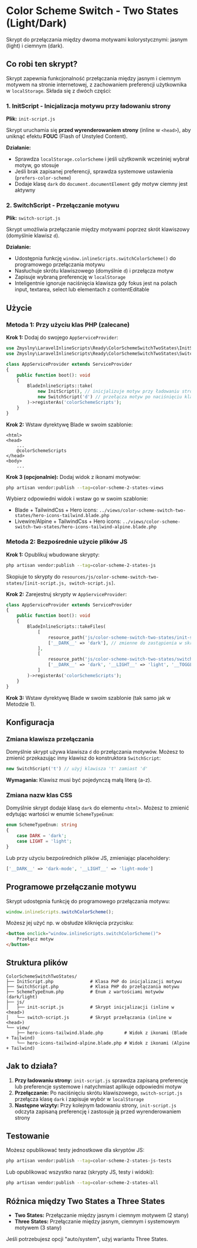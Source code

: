 # Color Scheme Switch - Two States (Light/Dark)

Skrypt do przełączania między dwoma motywami kolorystycznymi: jasnym (light) i ciemnym (dark).

## Co robi ten skrypt?

Skrypt zapewnia funkcjonalność przełączania między jasnym i ciemnym motywem na stronie internetowej, z zachowaniem preferencji użytkownika w `localStorage`. Składa się z dwóch części:

### 1. InitScript - Inicjalizacja motywu przy ładowaniu strony

**Plik:** `init-script.js`

Skrypt uruchamia się **przed wyrenderowaniem strony** (inline w `<head>`), aby uniknąć efektu **FOUC** (Flash of Unstyled Content).

**Działanie:**
- Sprawdza `localStorage.colorScheme` i jeśli użytkownik wcześniej wybrał motyw, go stosuje
- Jeśli brak zapisanej preferencji, sprawdza systemowe ustawienia (`prefers-color-scheme`)
- Dodaje klasę `dark` do `document.documentElement` gdy motyw ciemny jest aktywny

### 2. SwitchScript - Przełączanie motywu

**Plik:** `switch-script.js`

Skrypt umożliwia przełączanie między motywami poprzez skrót klawiszowy (domyślnie klawisz `d`).

**Działanie:**
- Udostępnia funkcję `window.inlineScripts.switchColorScheme()` do programowego przełączania motywu
- Nasłuchuje skrótu klawiszowego (domyślnie `d`) i przełącza motyw
- Zapisuje wybraną preferencję w `localStorage`
- Inteligentnie ignoruje naciśnięcia klawisza gdy fokus jest na polach input, textarea, select lub elementach z contentEditable

## Użycie

### Metoda 1: Przy użyciu klas PHP (zalecane)

**Krok 1:** Dodaj do swojego `AppServiceProvider`:

```php
use Zmyslny\LaravelInlineScripts\Ready\ColorSchemeSwitchTwoStates\InitScript;
use Zmyslny\LaravelInlineScripts\Ready\ColorSchemeSwitchTwoStates\SwitchScript;

class AppServiceProvider extends ServiceProvider 
{
    public function boot(): void 
    {
        BladeInlineScripts::take(
            new InitScript(), // inicjalizuje motyw przy ładowaniu strony
            new SwitchScript('d') // przełącza motyw po naciśnięciu klawisza 'd'
        )->registerAs('colorSchemeScripts');
    }
}
```

**Krok 2:** Wstaw dyrektywę Blade w swoim szablonie:

```blade
<html>
<head>
    ... 
    @colorSchemeScripts
</head>
<body>
    ...
``` 

**Krok 3 (opcjonalnie):** Dodaj widok z ikonami motywów:

```bash
php artisan vendor:publish --tag=color-scheme-2-states-views
```

Wybierz odpowiedni widok i wstaw go w swoim szablonie:
- Blade + TailwindCss + Hero icons: `../views/color-scheme-switch-two-states/hero-icons-tailwind.blade.php`
- Livewire/Alpine + TailwindCss + Hero icons: `../views/color-scheme-switch-two-states/hero-icons-tailwind-alpine.blade.php`

### Metoda 2: Bezpośrednie użycie plików JS

**Krok 1:** Opublikuj wbudowane skrypty:

```bash
php artisan vendor:publish --tag=color-scheme-2-states-js
```

Skopiuje to skrypty do `resources/js/color-scheme-switch-two-states/[init-script.js, switch-script.js]`.

**Krok 2:** Zarejestruj skrypty w `AppServiceProvider`:

```php
class AppServiceProvider extends ServiceProvider 
{
    public function boot(): void 
    {
        BladeInlineScripts::takeFiles(
            [
                resource_path('js/color-scheme-switch-two-states/init-script.js'),
                ['__DARK__' => 'dark'], // zmienne do zastąpienia w skrypcie
            ],
            [
                resource_path('js/color-scheme-switch-two-states/switch-script.js'),
                ['__DARK__' => 'dark', '__LIGHT__' => 'light', '__TOGGLE_KEY__' => 'd'],
            ]
        )->registerAs('colorSchemeScripts');
    }
}
```

**Krok 3:** Wstaw dyrektywę Blade w swoim szablonie (tak samo jak w Metodzie 1).

## Konfiguracja

### Zmiana klawisza przełączania

Domyślnie skrypt używa klawisza `d` do przełączania motywów. Możesz to zmienić przekazując inny klawisz do konstruktora `SwitchScript`:

```php
new SwitchScript('t') // użyj klawisza 't' zamiast 'd'
```

**Wymagania:** Klawisz musi być pojedynczą małą literą (a-z).

### Zmiana nazw klas CSS

Domyślnie skrypt dodaje klasę `dark` do elementu `<html>`. Możesz to zmienić edytując wartości w enumie `SchemeTypeEnum`:

```php
enum SchemeTypeEnum: string
{
    case DARK = 'dark';
    case LIGHT = 'light';
}
```

Lub przy użyciu bezpośrednich plików JS, zmieniając placeholdery:

```php
['__DARK__' => 'dark-mode', '__LIGHT__' => 'light-mode']
```

## Programowe przełączanie motywu

Skrypt udostępnia funkcję do programowego przełączania motywu:

```javascript
window.inlineScripts.switchColorScheme();
```

Możesz jej użyć np. w obsłudze kliknięcia przycisku:

```html
<button onclick="window.inlineScripts.switchColorScheme()">
    Przełącz motyw
</button>
```

## Struktura plików

```
ColorSchemeSwitchTwoStates/
├── InitScript.php              # Klasa PHP do inicjalizacji motywu
├── SwitchScript.php            # Klasa PHP do przełączania motywu
├── SchemeTypeEnum.php          # Enum z wartościami motywów (dark/light)
├── js/
│   ├── init-script.js          # Skrypt inicjalizacji (inline w <head>)
│   └── switch-script.js        # Skrypt przełączania (inline w <head>)
└── view/
    ├── hero-icons-tailwind.blade.php        # Widok z ikonami (Blade + Tailwind)
    └── hero-icons-tailwind-alpine.blade.php # Widok z ikonami (Alpine + Tailwind)
```

## Jak to działa?

1. **Przy ładowaniu strony:** `init-script.js` sprawdza zapisaną preferencję lub preferencje systemowe i natychmiast aplikuje odpowiedni motyw
2. **Przełączanie:** Po naciśnięciu skrótu klawiszowego, `switch-script.js` przełącza klasę `dark` i zapisuje wybór w `localStorage`
3. **Następne wizyty:** Przy kolejnym ładowaniu strony, `init-script.js` odczyta zapisaną preferencję i zastosuje ją przed wyrenderowaniem strony

## Testowanie

Możesz opublikować testy jednostkowe dla skryptów JS:

```bash
php artisan vendor:publish --tag=color-scheme-2-states-js-tests
```

Lub opublikować wszystko naraz (skrypty JS, testy i widoki):

```bash
php artisan vendor:publish --tag=color-scheme-2-states-all
```

## Różnica między Two States a Three States

- **Two States:** Przełączanie między jasnym i ciemnym motywem (2 stany)
- **Three States:** Przełączanie między jasnym, ciemnym i systemowym motywem (3 stany)

Jeśli potrzebujesz opcji "auto/system", użyj wariantu Three States.
